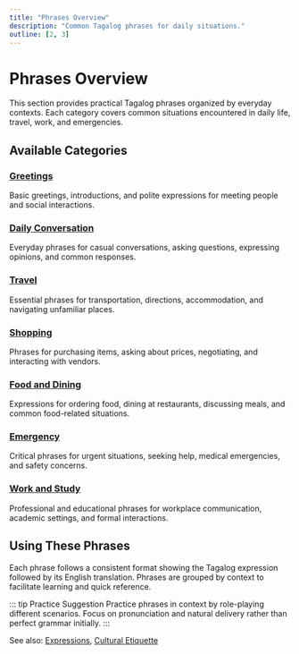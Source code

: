 ```yaml
---
title: "Phrases Overview"
description: "Common Tagalog phrases for daily situations."
outline: [2, 3]
---
```


# Phrases Overview

This section provides practical Tagalog phrases organized by everyday contexts. Each category covers common situations encountered in daily life, travel, work, and emergencies.

## Available Categories

### [Greetings](./greetings.md)
Basic greetings, introductions, and polite expressions for meeting people and social interactions.

### [Daily Conversation](./daily-conversation.md)
Everyday phrases for casual conversations, asking questions, expressing opinions, and common responses.

### [Travel](./travel.md)
Essential phrases for transportation, directions, accommodation, and navigating unfamiliar places.

### [Shopping](./shopping.md)
Phrases for purchasing items, asking about prices, negotiating, and interacting with vendors.

### [Food and Dining](./food-dining.md)
Expressions for ordering food, dining at restaurants, discussing meals, and common food-related situations.

### [Emergency](./emergency.md)
Critical phrases for urgent situations, seeking help, medical emergencies, and safety concerns.

### [Work and Study](./work-study.md)
Professional and educational phrases for workplace communication, academic settings, and formal interactions.

## Using These Phrases

Each phrase follows a consistent format showing the Tagalog expression followed by its English translation. Phrases are grouped by context to facilitate learning and quick reference.

::: tip Practice Suggestion
Practice phrases in context by role-playing different scenarios. Focus on pronunciation and natural delivery rather than perfect grammar initially.
:::

See also: [Expressions](../expressions/index.md), [Cultural Etiquette](../culture/etiquette.md)
